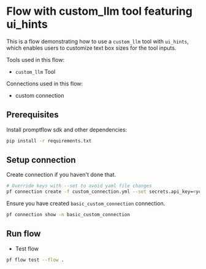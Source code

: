 # Flow with custom_llm tool featuring ui_hints
This is a flow demonstrating how to use a `custom_llm` tool with `ui_hints`, which enables users to customize text box sizes for the tool inputs.

Tools used in this flow:
- `custom_llm` Tool

Connections used in this flow:
- custom connection

## Prerequisites

Install promptflow sdk and other dependencies:
```bash
pip install -r requirements.txt
```

## Setup connection
Create connection if you haven't done that.
```bash
# Override keys with --set to avoid yaml file changes
pf connection create -f custom_connection.yml --set secrets.api_key=<your_api_key> configs.api_base=<your_api_base>
```

Ensure you have created `basic_custom_connection` connection.
```bash
pf connection show -n basic_custom_connection
```

## Run flow

- Test flow
```bash
pf flow test --flow .
```
